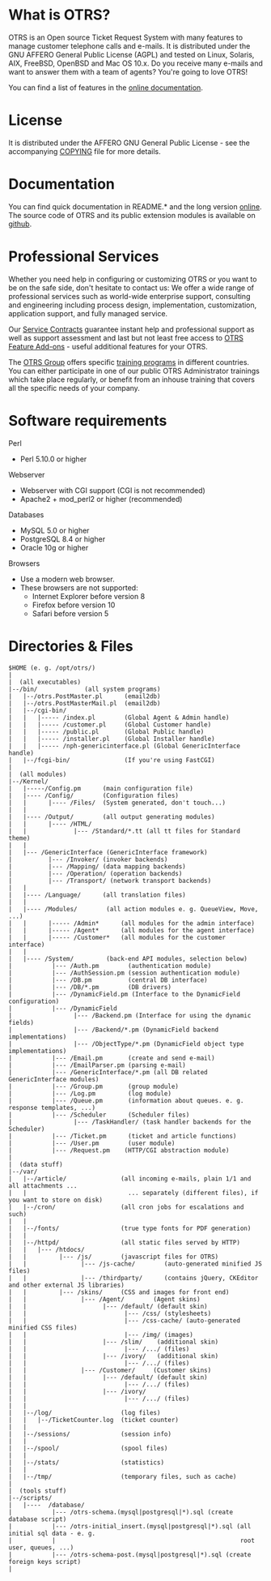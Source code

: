 What is OTRS?
=============
OTRS is an Open source Ticket Request System with many features to manage
customer telephone calls and e-mails. It is distributed under the GNU
AFFERO General Public License (AGPL) and tested on Linux, Solaris, AIX,
FreeBSD, OpenBSD and Mac OS 10.x. Do you receive many e-mails and
want to answer them with a team of agents? You're going to love OTRS!

You can find a list of features in the
[online documentation](http://otrs.github.io/doc/manual/admin/5.0/en/html/otrs.html#features-of-otrs).


License
=======
It is distributed under the AFFERO GNU General Public License - see the
accompanying [COPYING](COPYING) file for more details.


Documentation
=============
You can find quick documentation in README.* and the long version
[online](http://doc.otrs.org/). The source code of OTRS and its public extension
modules is available on [github](http://otrs.github.io).


Professional Services
=====================

Whether you need help in configuring or customizing OTRS or you want to be on the safe side,
don't hesitate to contact us: We offer a wide range of professional services such as
world-wide enterprise support, consulting and engineering including process design,
implementation, customization, application support, and fully managed service.

Our [Service Contracts](http://www.otrs.com/en/solutions/service-contracts/) guarantee instant help
and professional support as well as support assessment and last but not least free access to
[OTRS Feature Add-ons](http://www.otrs.com/en/solutions/subscriptions/otrsfeatureadd-ons/) -
useful additional features for your OTRS.

The [OTRS Group](http://www.otrs.com/) offers specific
[training programs](http://www.otrs.com/en/solutions/training/) in different countries.
You can either participate in one of our public OTRS Administrator trainings which take place regularly,
or benefit from an inhouse training that covers all the specific needs of your company.


Software requirements
=====================
Perl
- Perl 5.10.0 or higher

Webserver
- Webserver with CGI support (CGI is not recommended)
- Apache2 + mod_perl2 or higher (recommended)

Databases
- MySQL 5.0 or higher
- PostgreSQL 8.4 or higher
- Oracle 10g or higher

Browsers
- Use a modern web browser.
- These browsers are not supported:
  - Internet Explorer before version 8
  - Firefox before version 10
  - Safari before version 5


Directories & Files
===================
    $HOME (e. g. /opt/otrs/)
    |
    |  (all executables)
    |--/bin/             (all system programs)
    |   |--/otrs.PostMaster.pl      (email2db)
    |   |--/otrs.PostMasterMail.pl  (email2db)
    |   |--/cgi-bin/
    |   |   |----- /index.pl        (Global Agent & Admin handle)
    |   |   |----- /customer.pl     (Global Customer handle)
    |   |   |----- /public.pl       (Global Public handle)
    |   |   |----- /installer.pl    (Global Installer handle)
    |   |   |----- /nph-genericinterface.pl (Global GenericInterface handle)
    |   |--/fcgi-bin/               (If you're using FastCGI)
    |
    |  (all modules)
    |--/Kernel/
    |   |-----/Config.pm      (main configuration file)
    |   |---- /Config/        (Configuration files)
    |   |      |---- /Files/  (System generated, don't touch...)
    |   |
    |   |---- /Output/        (all output generating modules)
    |   |      |---- /HTML/
    |   |             |--- /Standard/*.tt (all tt files for Standard theme)
    |   |
    |   |--- /GenericInterface (GenericInterface framework)
    |          |--- /Invoker/ (invoker backends)
    |          |--- /Mapping/ (data mapping backends)
    |          |--- /Operation/ (operation backends)
    |          |--- /Transport/ (network transport backends)
    |   |
    |   |---- /Language/      (all translation files)
    |   |
    |   |---- /Modules/        (all action modules e. g. QueueView, Move, ...)
    |   |      |----- /Admin*      (all modules for the admin interface)
    |   |      |----- /Agent*      (all modules for the agent interface)
    |   |      |----- /Customer*   (all modules for the customer interface)
    |   |
    |   |---- /System/         (back-end API modules, selection below)
    |           |--- /Auth.pm        (authentication module)
    |           |--- /AuthSession.pm (session authentication module)
    |           |--- /DB.pm          (central DB interface)
    |           |--- /DB/*.pm        (DB drivers)
    |           |--- /DynamicField.pm (Interface to the DynamicField configuration)
    |           |--- /DynamicField
    |                 |--- /Backend.pm (Interface for using the dynamic fields)
    |                 |--- /Backend/*.pm (DynamicField backend implementations)
    |                 |--- /ObjectType/*.pm (DynamicField object type implementations)
    |           |--- /Email.pm       (create and send e-mail)
    |           |--- /EmailParser.pm (parsing e-mail)
    |           |--- /GenericInterface/*.pm (all DB related GenericInterface modules)
    |           |--- /Group.pm       (group module)
    |           |--- /Log.pm         (log module)
    |           |--- /Queue.pm       (information about queues. e. g. response templates, ...)
    |           |--- /Scheduler      (Scheduler files)
    |                 |--- /TaskHandler/ (task handler backends for the Scheduler)
    |           |--- /Ticket.pm      (ticket and article functions)
    |           |--- /User.pm        (user module)
    |           |--- /Request.pm    (HTTP/CGI abstraction module)
    |
    |  (data stuff)
    |--/var/
    |   |--/article/               (all incoming e-mails, plain 1/1 and all attachments ...
    |   |                            ... separately (different files), if you want to store on disk)
    |   |--/cron/                  (all cron jobs for escalations and such)
    |   |
    |   |--/fonts/                 (true type fonts for PDF generation)
    |   |
    |   |--/httpd/                 (all static files served by HTTP)
    |   |   |--- /htdocs/
    |   |         |--- /js/        (javascript files for OTRS)
    |   |               |--- /js-cache/        (auto-generated minified JS files)
    |   |               |--- /thirdparty/      (contains jQuery, CKEditor and other external JS libraries)
    |   |         |--- /skins/     (CSS and images for front end)
    |   |               |--- /Agent/        (Agent skins)
    |   |                     |--- /default/ (default skin)
    |   |                           |--- /css/ (stylesheets)
    |   |                           |--- /css-cache/ (auto-generated minified CSS files)
    |   |                           |--- /img/ (images)
    |   |                     |--- /slim/    (additional skin)
    |   |                           |--- /.../ (files)
    |   |                     |--- /ivory/   (additional skin)
    |   |                           |--- /.../ (files)
    |   |               |--- /Customer/     (Customer skins)
    |   |                     |--- /default/ (default skin)
    |   |                           |--- /.../ (files)
    |   |                     |--- /ivory/
    |   |                           |--- /.../ (files)
    |   |
    |   |--/log/                   (log files)
    |   |   |--/TicketCounter.log  (ticket counter)
    |   |
    |   |--/sessions/              (session info)
    |   |
    |   |--/spool/                 (spool files)
    |   |
    |   |--/stats/                 (statistics)
    |   |
    |   |--/tmp/                   (temporary files, such as cache)
    |
    |  (tools stuff)
    |--/scripts/
    |   |----  /database/
    |           |--- /otrs-schema.(mysql|postgresql|*).sql (create database script)
    |           |--- /otrs-initial_insert.(mysql|postgresql|*).sql (all initial sql data - e. g.
    |           |                                                   root user, queues, ...)
    |           |--- /otrs-schema-post.(mysql|postgresql|*).sql (create foreign keys script)
    |

